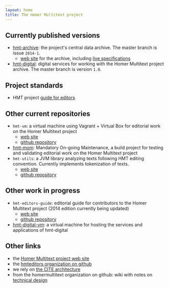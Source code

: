 ```yaml
---
layout: home
title: The Homer Multitext project
---
```


## Currently published versions

- [hmt-archive](https://github.com/homermultitext/hmt-archive): the project's central data archive. The master branch is issue `2014-1`.
    - [web site](hmt-archive) for the archive, including [live specifications](hmt-archive/specs/hmt/Hmt.html)
- [hmt-digital](https://github.com/homermultitext/hmt-digital): digital services for working with the Homer Multitext project archive. The master branch is version `1.0`.


## Project standards ##

- HMT project [guide for editors](hmt-editors-guide)

## Other current repositories

- `hmt-vm`:  a virtual machine using Vagrant + Virtual Box for editorial work on the Homer Multitext project
    - [web site](http://homermultitext.github.io/hmt-vm/)
    - [github repository](https://github.com/homermultitext/hmt-vm)
- [hmt-mom](https://github.com/homermultitext/hmt-mom): Mandatory On-going Maintenance, a build project for testing and validating editorial work on the Homer Multitext project
- `hmt-utils`: a JVM library analyzing texts following HMT editing convention.  Currently implements tokenization of texts.
    -  [web site](http://homermultitext.github.io/hmt-utils/)
    -  [github repository](https://github.com/homermultitext/hmt-utils)

## Other work in progress

- `hmt-editors-guide`: editorial guide for contributors to the Homer Multitext project (2014 edition currently being updated)
    - [web site](http://homermultitext.github.io/hmt-editors-guide/)
    - [github repository](https://github.com/homermultitext/hmt-editors-guide)
- [hmt-digital-vm](https://github.com/homermultitext/hmt-digital-vm): a virtual machine for hosting the services and applications of hmt-digital

## Other links

- the [Homer Multitext project web site](http://www.homermultitext.org/)
- the [hmteditors organization on github](http://hmteditors.github.io/)
- we rely on [the CITE architecture](http://cite-architecture.github.io/)
- from the homermultitext organization on github: wiki with notes on [technical design](https://github.com/homermultitext/homermultitext.github.io/wiki)


